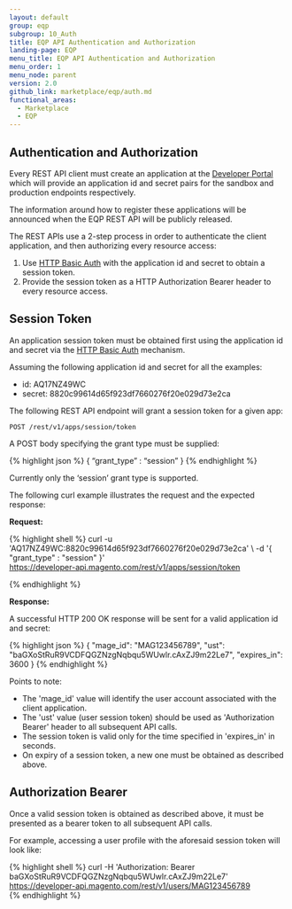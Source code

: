 ```yaml
---
layout: default
group: eqp
subgroup: 10_Auth
title: EQP API Authentication and Authorization
landing-page: EQP 
menu_title: EQP API Authentication and Authorization
menu_order: 1
menu_node: parent
version: 2.0
github_link: marketplace/eqp/auth.md
functional_areas:
  - Marketplace
  - EQP
---
```


## Authentication and Authorization

Every REST API client must create an application at the [Developer Portal](https://developer.magento.com) which will provide an application id and
secret pairs for the sandbox and production endpoints respectively.

<div class="bs-callout bs-callout-info">
  <p>The information around how to register these applications will be announced when the EQP REST API will be publicly released.</p>
</div>

The REST APIs use a 2-step process in order to authenticate the client application, and then authorizing every resource access:

1. Use [HTTP Basic Auth](https://en.wikipedia.org/wiki/Basic_access_authentication) with the application id and secret to obtain a session token.
2. Provide the session token as a HTTP Authorization Bearer header to every resource access.


## Session Token

An application session token must be obtained first using the application id and secret via the [HTTP Basic Auth](https://en.wikipedia.org/wiki/Basic_access_authentication) mechanism. 

Assuming the following application id and secret for all the examples:

* id: AQ17NZ49WC
* secret: 8820c99614d65f923df7660276f20e029d73e2ca

The following REST API endpoint will grant a session token for a given app:

~~~~~
POST /rest/v1/apps/session/token
~~~~~

A POST body specifying the grant type must be supplied:

{% highlight json %}
{
   “grant_type” : “session”
}
{% endhighlight %}

Currently only the ‘session’ grant type is supported.

The following curl example illustrates the request and the expected response:

**Request:**

{% highlight shell %}
curl -u 'AQ17NZ49WC:8820c99614d65f923df7660276f20e029d73e2ca' \ 
     -d '{ "grant_type" : "session" }' \
     https://developer-api.magento.com/rest/v1/apps/session/token 

{% endhighlight %}

**Response:**

A successful HTTP 200 OK response will be sent for a valid application id and secret:

{% highlight json %}
{
 "mage_id": "MAG123456789",
 "ust": "baGXoStRuR9VCDFQGZNzgNqbqu5WUwlr.cAxZJ9m22Le7",
 "expires_in": 3600
}
{% endhighlight %}

Points to note:

* The 'mage_id' value will identify the user account associated with the client application.
* The 'ust' value (user session token) should be used as 'Authorization Bearer' header to all subsequent API calls.
* The session token is valid only for the time specified in 'expires_in' in seconds.
* On expiry of a session token, a new one must be obtained as described above.


## Authorization Bearer

Once a valid session token is obtained as described above, it must be presented as a bearer token to all subsequent API calls. 

For example, accessing a user profile with the aforesaid session token will look like:

{% highlight shell %}
curl -H 'Authorization: Bearer baGXoStRuR9VCDFQGZNzgNqbqu5WUwlr.cAxZJ9m22Le7' \
     https://developer-api.magento.com/rest/v1/users/MAG123456789  
{% endhighlight %}



